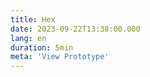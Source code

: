 ```yaml
---
title: Hex
date: 2023-09-22T13:38:00.000
lang: en
duration: 5min
meta: 'View Prototype'
---
```


<Title />

<Hex />

<br />
